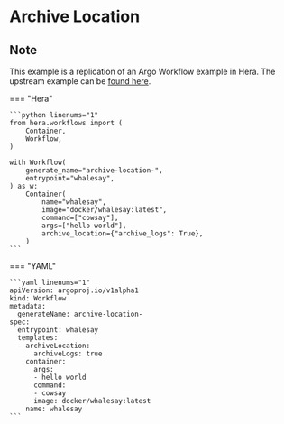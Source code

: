 # Archive Location

## Note

This example is a replication of an Argo Workflow example in Hera.
The upstream example can be [found here](https://github.com/argoproj/argo-workflows/blob/master/examples/archive-location.yaml).




=== "Hera"

    ```python linenums="1"
    from hera.workflows import (
        Container,
        Workflow,
    )

    with Workflow(
        generate_name="archive-location-",
        entrypoint="whalesay",
    ) as w:
        Container(
            name="whalesay",
            image="docker/whalesay:latest",
            command=["cowsay"],
            args=["hello world"],
            archive_location={"archive_logs": True},
        )
    ```

=== "YAML"

    ```yaml linenums="1"
    apiVersion: argoproj.io/v1alpha1
    kind: Workflow
    metadata:
      generateName: archive-location-
    spec:
      entrypoint: whalesay
      templates:
      - archiveLocation:
          archiveLogs: true
        container:
          args:
          - hello world
          command:
          - cowsay
          image: docker/whalesay:latest
        name: whalesay
    ```

